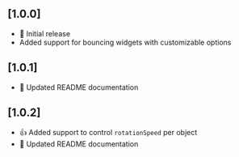 ## [1.0.0]
- 🎉 Initial release
- Added support for bouncing widgets with customizable options

## [1.0.1]
- 📝 Updated README documentation

## [1.0.2]
- 👍 Added support to control `rotationSpeed` per object
- 📝 Updated README documentation